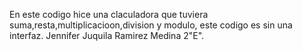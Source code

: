 En este codigo hice una claculadora que tuviera suma,resta,multiplicacioon,division y modulo, este codigo es sin una interfaz. 
Jennifer Juquila Ramirez Medina 2"E".

